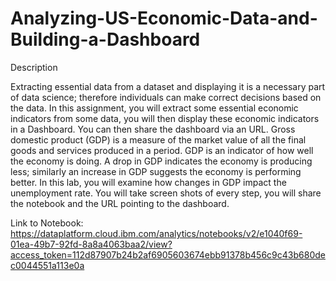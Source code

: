 # Analyzing-US-Economic-Data-and-Building-a-Dashboard

Description

Extracting essential data from a dataset and displaying it is a necessary part of data science; therefore individuals can make correct decisions based on the data. In this assignment, you will extract some essential economic indicators from some data, you will then display these economic indicators in a Dashboard. You can then share the dashboard via an URL.
Gross domestic product (GDP) is a measure of the market value of all the final goods and services produced in a period. GDP is an indicator of how well the economy is doing. A drop in GDP indicates the economy is producing less; similarly an increase in GDP suggests the economy is performing better. In this lab, you will examine how changes in GDP impact the unemployment rate. You will take screen shots of every step, you will share the notebook and the URL pointing to the dashboard.

Link to Notebook:
https://dataplatform.cloud.ibm.com/analytics/notebooks/v2/e1040f69-01ea-49b7-92fd-8a8a4063baa2/view?access_token=112d87907b24b2af6905603674ebb91378b456c9c43b680dec0044551a113e0a
